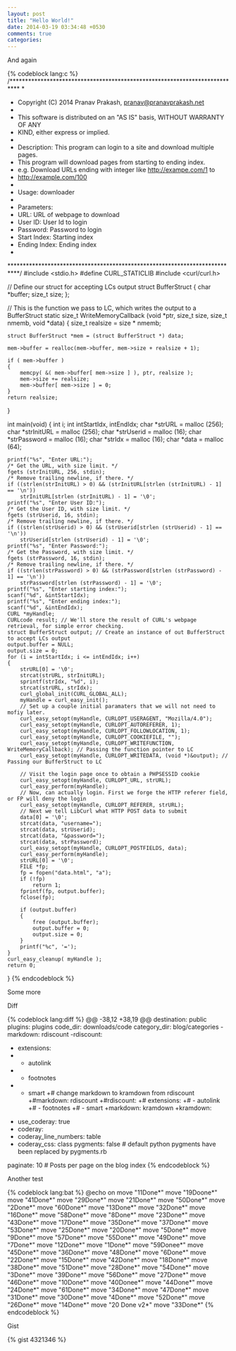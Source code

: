 ```yaml
---
layout: post
title: "Hello World!"
date: 2014-03-19 03:34:48 +0530
comments: true
categories: 
---
```


And again

{% codeblock lang:c %}
/***************************************************************************
 *
 * Copyright (C) 2014 Pranav Prakash, <pranav@pranavprakash.net>
 *
 * This software is distributed on an "AS IS" basis, WITHOUT WARRANTY OF ANY
 * KIND, either express or implied.
 *
 * Description: This program can login to a site and download multiple pages.
 * This program will download pages from starting to ending index.
 * e.g. Download URLs ending with integer like http://exampe.com/1 to
 * http://example.com/100
 *
 * Usage: downloader
 *
 * Parameters:
 *    URL: URL of webpage to download
 *    User ID: User Id to login
 *    Password: Password to login
 *    Start Index: Starting index
 *    Ending Index: Ending index
 *
 ***************************************************************************/
#include <stdio.h>
#define CURL_STATICLIB
#include <curl/curl.h>

// Define our struct for accepting LCs output
struct BufferStruct
{
    char *buffer;
    size_t size;
};

// This is the function we pass to LC, which writes the output to a BufferStruct
static size_t WriteMemoryCallback
(void *ptr, size_t size, size_t nmemb, void *data)
{
    size_t realsize = size * nmemb;

    struct BufferStruct *mem = (struct BufferStruct *) data;

    mem->buffer = realloc(mem->buffer, mem->size + realsize + 1);

    if ( mem->buffer )
    {
        memcpy( &( mem->buffer[ mem->size ] ), ptr, realsize );
        mem->size += realsize;
        mem->buffer[ mem->size ] = 0;
    }
    return realsize;
}

int main(void)
{
    int i;
    int intStartIdx, intEndIdx;
    char *strURL = malloc (256);
    char *strInitURL = malloc (256);
    char *strUserid = malloc (16);
    char *strPassword = malloc (16);
    char *strIdx = malloc (16);
    char *data = malloc (64);

    printf("%s", "Enter URL:");
    /* Get the URL, with size limit. */
    fgets (strInitURL, 256, stdin);
    /* Remove trailing newline, if there. */
    if ((strlen(strInitURL) > 0) && (strInitURL[strlen (strInitURL) - 1] == '\n'))
        strInitURL[strlen (strInitURL) - 1] = '\0';
    printf("%s", "Enter User ID:");
    /* Get the User ID, with size limit. */
    fgets (strUserid, 16, stdin);
    /* Remove trailing newline, if there. */
    if ((strlen(strUserid) > 0) && (strUserid[strlen (strUserid) - 1] == '\n'))
        strUserid[strlen (strUserid) - 1] = '\0';
    printf("%s", "Enter Password:");
    /* Get the Password, with size limit. */
    fgets (strPassword, 16, stdin);
    /* Remove trailing newline, if there. */
    if ((strlen(strPassword) > 0) && (strPassword[strlen (strPassword) - 1] == '\n'))
        strPassword[strlen (strPassword) - 1] = '\0';
    printf("%s", "Enter starting index:");
    scanf("%d", &intStartIdx);
    printf("%s", "Enter ending index:");
    scanf("%d", &intEndIdx);
    CURL *myHandle;
    CURLcode result; // We'll store the result of CURL's webpage retrieval, for simple error checking.
    struct BufferStruct output; // Create an instance of out BufferStruct to accept LCs output
    output.buffer = NULL;
    output.size = 0;
    for (i = intStartIdx; i <= intEndIdx; i++)
    {
        strURL[0] = '\0';
        strcat(strURL, strInitURL);
        sprintf(strIdx, "%d", i);
        strcat(strURL, strIdx);
        curl_global_init(CURL_GLOBAL_ALL);
        myHandle = curl_easy_init();
        // Set up a couple initial paramaters that we will not need to mofiy later.
        curl_easy_setopt(myHandle, CURLOPT_USERAGENT, "Mozilla/4.0");
        curl_easy_setopt(myHandle, CURLOPT_AUTOREFERER, 1);
        curl_easy_setopt(myHandle, CURLOPT_FOLLOWLOCATION, 1);
        curl_easy_setopt(myHandle, CURLOPT_COOKIEFILE, "");
        curl_easy_setopt(myHandle, CURLOPT_WRITEFUNCTION, WriteMemoryCallback); // Passing the function pointer to LC
        curl_easy_setopt(myHandle, CURLOPT_WRITEDATA, (void *)&output); // Passing our BufferStruct to LC

        // Visit the login page once to obtain a PHPSESSID cookie
        curl_easy_setopt(myHandle, CURLOPT_URL, strURL);
        curl_easy_perform(myHandle);
        // Now, can actually login. First we forge the HTTP referer field, or FP will deny the login
        curl_easy_setopt(myHandle, CURLOPT_REFERER, strURL);
        // Next we tell LibCurl what HTTP POST data to submit
        data[0] = '\0';
        strcat(data, "username=");
        strcat(data, strUserid);
        strcat(data, "&password=");
        strcat(data, strPassword);
        curl_easy_setopt(myHandle, CURLOPT_POSTFIELDS, data);
        curl_easy_perform(myHandle);
        strURL[0] = '\0';
        FILE *fp;
        fp = fopen("data.html", "a");
        if (!fp)
            return 1;
        fprintf(fp, output.buffer);
        fclose(fp);

        if (output.buffer)
        {
            free (output.buffer);
            output.buffer = 0;
            output.size = 0;
        }
        printf("%c", '=');
    }
    curl_easy_cleanup( myHandle );
    return 0;
}
{% endcodeblock %}

Some more 

Diff

{% codeblock lang:diff %}
@@ -38,12 +38,19 @@ destination: public
 plugins: plugins
 code_dir: downloads/code
 category_dir: blog/categories
-markdown: rdiscount
-rdiscount:
-  extensions:
-    - autolink
-    - footnotes
-    - smart
+# change markdown to kramdown from rdiscount
+#markdown: rdiscount
+#rdiscount:
+#  extensions:
+#    - autolink
+#    - footnotes
+#    - smart
+markdown: kramdown
+kramdown:
+  use_coderay: true
+  coderay:
+    coderay_line_numbers: table
+    coderay_css: class
 pygments: false # default python pygments have been replaced by pygments.rb
 
 paginate: 10          # Posts per page on the blog index
{% endcodeblock %}

Another test

{% codeblock lang:bat %}
@echo on
move "11Done\*" 
move "19Doone\*" 
move "41Done\*" 
move "29Done\*" 
move "21Done\*" 
move "50Done\*" 
move "2Done\*" 
move "60Done\*" 
move "13Done\*" 
move "32Done\*" 
move "16Done\*" 
move "58Done\*" 
move "8Done\*" 
move "23Done\*" 
move "43Done\*" 
move "17Done\*" 
move "35Done\*" 
move "37Done\*" 
move "53Done\*" 
move "25Done\*" 
move "20Done\*" 
move "5Done\*" 
move "9Done\*" 
move "57Done\*" 
move "55Done\*" 
move "49Done\*" 
move "7Done\*" 
move "12Done\*" 
move "1Done\*" 
move "59Donee\*" 
move "45Done\*" 
move "36Done\*" 
move "48Done\*" 
move "6Done\*" 
move "22Done\*" 
move "15Done\*" 
move "42Done\*" 
move "18Done\*" 
move "38Done\*" 
move "51Done\*" 
move "28Done\*" 
move "54Done\*" 
move "3Done\*" 
move "39Done\*" 
move "56Done\*" 
move "27Done\*" 
move "46Done\*" 
move "10Done\*" 
move "40Donee\*" 
move "44Done\*" 
move "24Done\*" 
move "61Done\*" 
move "34Done\*" 
move "47Done\*" 
move "31Done\*" 
move "30Done\*" 
move "4Done\*" 
move "52Done\*" 
move "26Done\*" 
move "14Done\*" 
move "20 Done v2\*" 
move "33Done\*" 
{% endcodeblock %}

Gist

{% gist 4321346 %}